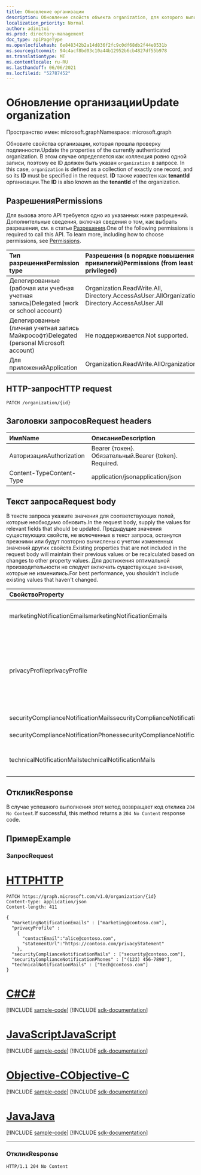 ```yaml
---
title: Обновление организации
description: Обновление свойств объекта organization, для которого выполнена проверка подлинности.
localization_priority: Normal
author: adimitui
ms.prod: directory-management
doc_type: apiPageType
ms.openlocfilehash: 6e848342b2a14d836f2fc9c0df68db2f44e0531b
ms.sourcegitcommit: 94c4acf8bd03c10a44b12952b6cb4827df55b978
ms.translationtype: MT
ms.contentlocale: ru-RU
ms.lasthandoff: 06/06/2021
ms.locfileid: "52787452"
---
```

# <a name="update-organization"></a><span data-ttu-id="1d750-103">Обновление организации</span><span class="sxs-lookup"><span data-stu-id="1d750-103">Update organization</span></span>

<span data-ttu-id="1d750-104">Пространство имен: microsoft.graph</span><span class="sxs-lookup"><span data-stu-id="1d750-104">Namespace: microsoft.graph</span></span>

<span data-ttu-id="1d750-105">Обновите свойства организации, которая прошла проверку подлинности.</span><span class="sxs-lookup"><span data-stu-id="1d750-105">Update the properties of the currently authenticated organization.</span></span> <span data-ttu-id="1d750-106">В этом случае определяется как коллекция ровно одной записи, поэтому ее ID должен быть указан `organization` в запросе. </span><span class="sxs-lookup"><span data-stu-id="1d750-106">In this case, `organization` is defined as a collection of exactly one record, and so its **ID** must be specified in the request.</span></span>  <span data-ttu-id="1d750-107">**ID** также известен как **tenantId** организации.</span><span class="sxs-lookup"><span data-stu-id="1d750-107">The **ID** is also known as the **tenantId** of the organization.</span></span>

## <a name="permissions"></a><span data-ttu-id="1d750-108">Разрешения</span><span class="sxs-lookup"><span data-stu-id="1d750-108">Permissions</span></span>

<span data-ttu-id="1d750-p102">Для вызова этого API требуется одно из указанных ниже разрешений. Дополнительные сведения, включая сведения о том, как выбрать разрешения, см. в статье [Разрешения](/graph/permissions-reference).</span><span class="sxs-lookup"><span data-stu-id="1d750-p102">One of the following permissions is required to call this API. To learn more, including how to choose permissions, see [Permissions](/graph/permissions-reference).</span></span>

|<span data-ttu-id="1d750-111">Тип разрешения</span><span class="sxs-lookup"><span data-stu-id="1d750-111">Permission type</span></span> | <span data-ttu-id="1d750-112">Разрешения (в порядке повышения привилегий)</span><span class="sxs-lookup"><span data-stu-id="1d750-112">Permissions (from least to most privileged)</span></span> |
|:--------------------|:---------------------------------------------------------|
|<span data-ttu-id="1d750-113">Делегированные (рабочая или учебная учетная запись)</span><span class="sxs-lookup"><span data-stu-id="1d750-113">Delegated (work or school account)</span></span> | <span data-ttu-id="1d750-114">Organization.ReadWrite.All, Directory.AccessAsUser.All</span><span class="sxs-lookup"><span data-stu-id="1d750-114">Organization.ReadWrite.All, Directory.AccessAsUser.All</span></span>    |
|<span data-ttu-id="1d750-115">Делегированные (личная учетная запись Майкрософт)</span><span class="sxs-lookup"><span data-stu-id="1d750-115">Delegated (personal Microsoft account)</span></span> | <span data-ttu-id="1d750-116">Не поддерживается.</span><span class="sxs-lookup"><span data-stu-id="1d750-116">Not supported.</span></span>    |
|<span data-ttu-id="1d750-117">Для приложений</span><span class="sxs-lookup"><span data-stu-id="1d750-117">Application</span></span> | <span data-ttu-id="1d750-118">Organization.ReadWrite.All</span><span class="sxs-lookup"><span data-stu-id="1d750-118">Organization.ReadWrite.All</span></span> |

## <a name="http-request"></a><span data-ttu-id="1d750-119">HTTP-запрос</span><span class="sxs-lookup"><span data-stu-id="1d750-119">HTTP request</span></span>

<!-- { "blockType": "ignored" } -->

```http
PATCH /organization/{id}
```

## <a name="request-headers"></a><span data-ttu-id="1d750-120">Заголовки запросов</span><span class="sxs-lookup"><span data-stu-id="1d750-120">Request headers</span></span>

| <span data-ttu-id="1d750-121">Имя</span><span class="sxs-lookup"><span data-stu-id="1d750-121">Name</span></span>       | <span data-ttu-id="1d750-122">Описание</span><span class="sxs-lookup"><span data-stu-id="1d750-122">Description</span></span>|
|:-----------|:----------|
| <span data-ttu-id="1d750-123">Авторизация</span><span class="sxs-lookup"><span data-stu-id="1d750-123">Authorization</span></span>  | <span data-ttu-id="1d750-p103">Bearer {токен}. Обязательный.</span><span class="sxs-lookup"><span data-stu-id="1d750-p103">Bearer {token}. Required.</span></span> |
| <span data-ttu-id="1d750-126">Content-Type</span><span class="sxs-lookup"><span data-stu-id="1d750-126">Content-Type</span></span>   | <span data-ttu-id="1d750-127">application/json</span><span class="sxs-lookup"><span data-stu-id="1d750-127">application/json</span></span> |

## <a name="request-body"></a><span data-ttu-id="1d750-128">Текст запроса</span><span class="sxs-lookup"><span data-stu-id="1d750-128">Request body</span></span>

<span data-ttu-id="1d750-129">В тексте запроса укажите значения для соответствующих полей, которые необходимо обновить.</span><span class="sxs-lookup"><span data-stu-id="1d750-129">In the request body, supply the values for relevant fields that should be updated.</span></span> <span data-ttu-id="1d750-130">Предыдущие значения существующих свойств, не включенных в текст запроса, останутся прежними или будут повторно вычислены с учетом измененных значений других свойств.</span><span class="sxs-lookup"><span data-stu-id="1d750-130">Existing properties that are not included in the request body will maintain their previous values or be recalculated based on changes to other property values.</span></span> <span data-ttu-id="1d750-131">Для достижения оптимальной производительности не следует включать существующие значения, которые не изменились.</span><span class="sxs-lookup"><span data-stu-id="1d750-131">For best performance, you shouldn't include existing values that haven't changed.</span></span>

| <span data-ttu-id="1d750-132">Свойство</span><span class="sxs-lookup"><span data-stu-id="1d750-132">Property</span></span>     | <span data-ttu-id="1d750-133">Тип</span><span class="sxs-lookup"><span data-stu-id="1d750-133">Type</span></span>   |<span data-ttu-id="1d750-134">Описание</span><span class="sxs-lookup"><span data-stu-id="1d750-134">Description</span></span>|
|:---------------|:--------|:----------|
|<span data-ttu-id="1d750-135">marketingNotificationEmails</span><span class="sxs-lookup"><span data-stu-id="1d750-135">marketingNotificationEmails</span></span>|<span data-ttu-id="1d750-136">Коллекция String</span><span class="sxs-lookup"><span data-stu-id="1d750-136">String collection</span></span>|                                        <span data-ttu-id="1d750-137">**Примечание.** Значение NULL не допускается.</span><span class="sxs-lookup"><span data-stu-id="1d750-137">**Notes**: not nullable.</span></span>            |
|<span data-ttu-id="1d750-138">privacyProfile</span><span class="sxs-lookup"><span data-stu-id="1d750-138">privacyProfile</span></span>|[<span data-ttu-id="1d750-139">privacyProfile</span><span class="sxs-lookup"><span data-stu-id="1d750-139">privacyProfile</span></span>](../resources/privacyprofile.md)|<span data-ttu-id="1d750-140">Профиль конфиденциальности организации (заданные свойства statementUrl и contactEmail).</span><span class="sxs-lookup"><span data-stu-id="1d750-140">The privacy profile of an organization (set statementUrl and contactEmail).</span></span>            |
|<span data-ttu-id="1d750-141">securityComplianceNotificationMails</span><span class="sxs-lookup"><span data-stu-id="1d750-141">securityComplianceNotificationMails</span></span>|<span data-ttu-id="1d750-142">Коллекция String</span><span class="sxs-lookup"><span data-stu-id="1d750-142">String collection</span></span>||
|<span data-ttu-id="1d750-143">securityComplianceNotificationPhones</span><span class="sxs-lookup"><span data-stu-id="1d750-143">securityComplianceNotificationPhones</span></span>|<span data-ttu-id="1d750-144">Коллекция String</span><span class="sxs-lookup"><span data-stu-id="1d750-144">String collection</span></span>||
|<span data-ttu-id="1d750-145">technicalNotificationMails</span><span class="sxs-lookup"><span data-stu-id="1d750-145">technicalNotificationMails</span></span>|<span data-ttu-id="1d750-146">Коллекция String</span><span class="sxs-lookup"><span data-stu-id="1d750-146">String collection</span></span>|                                        <span data-ttu-id="1d750-147">**Примечание.** Значение NULL не допускается.</span><span class="sxs-lookup"><span data-stu-id="1d750-147">**Notes**: not nullable.</span></span>            |

## <a name="response"></a><span data-ttu-id="1d750-148">Отклик</span><span class="sxs-lookup"><span data-stu-id="1d750-148">Response</span></span>

<span data-ttu-id="1d750-149">В случае успешного выполнения этот метод возвращает код отклика `204 No Content`.</span><span class="sxs-lookup"><span data-stu-id="1d750-149">If successful, this method returns a `204 No Content` response code.</span></span>

## <a name="example"></a><span data-ttu-id="1d750-150">Пример</span><span class="sxs-lookup"><span data-stu-id="1d750-150">Example</span></span>

### <a name="request"></a><span data-ttu-id="1d750-151">Запрос</span><span class="sxs-lookup"><span data-stu-id="1d750-151">Request</span></span>


# <a name="http"></a>[<span data-ttu-id="1d750-152">HTTP</span><span class="sxs-lookup"><span data-stu-id="1d750-152">HTTP</span></span>](#tab/http)
<!-- {
  "blockType": "request",
  "name": "update_organization"
}-->

```http
PATCH https://graph.microsoft.com/v1.0/organization/{id}
Content-type: application/json
Content-length: 411

{
  "marketingNotificationEmails" : ["marketing@contoso.com"],
  "privacyProfile" :
    {
      "contactEmail":"alice@contoso.com",
      "statementUrl":"https://contoso.com/privacyStatement"
    },
  "securityComplianceNotificationMails" : ["security@contoso.com"],
  "securityComplianceNotificationPhones" : ["(123) 456-7890"],
  "technicalNotificationMails" : ["tech@contoso.com"]
}
```
# <a name="c"></a>[<span data-ttu-id="1d750-153">C#</span><span class="sxs-lookup"><span data-stu-id="1d750-153">C#</span></span>](#tab/csharp)
[!INCLUDE [sample-code](../includes/snippets/csharp/update-organization-csharp-snippets.md)]
[!INCLUDE [sdk-documentation](../includes/snippets/snippets-sdk-documentation-link.md)]

# <a name="javascript"></a>[<span data-ttu-id="1d750-154">JavaScript</span><span class="sxs-lookup"><span data-stu-id="1d750-154">JavaScript</span></span>](#tab/javascript)
[!INCLUDE [sample-code](../includes/snippets/javascript/update-organization-javascript-snippets.md)]
[!INCLUDE [sdk-documentation](../includes/snippets/snippets-sdk-documentation-link.md)]

# <a name="objective-c"></a>[<span data-ttu-id="1d750-155">Objective-C</span><span class="sxs-lookup"><span data-stu-id="1d750-155">Objective-C</span></span>](#tab/objc)
[!INCLUDE [sample-code](../includes/snippets/objc/update-organization-objc-snippets.md)]
[!INCLUDE [sdk-documentation](../includes/snippets/snippets-sdk-documentation-link.md)]

# <a name="java"></a>[<span data-ttu-id="1d750-156">Java</span><span class="sxs-lookup"><span data-stu-id="1d750-156">Java</span></span>](#tab/java)
[!INCLUDE [sample-code](../includes/snippets/java/update-organization-java-snippets.md)]
[!INCLUDE [sdk-documentation](../includes/snippets/snippets-sdk-documentation-link.md)]

---


### <a name="response"></a><span data-ttu-id="1d750-157">Отклик</span><span class="sxs-lookup"><span data-stu-id="1d750-157">Response</span></span>

<!-- {
  "blockType": "response"
} -->

```http
HTTP/1.1 204 No Content
```

<!-- uuid: 8fcb5dbc-d5aa-4681-8e31-b001d5168d79
2015-10-25 14:57:30 UTC -->
<!-- {
  "type": "#page.annotation",
  "description": "Update organization",
  "keywords": "",
  "section": "documentation",
  "tocPath": "",
  "suppressions": [
  ]
}-->

